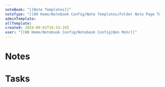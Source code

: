```yaml
---
noteBook: "[[Note Templates]]"
noteType: "[[00 Home/Notebook Config/Note Templates/Folder Note Page Template|Folder Note]]"
adminTemplate: 
allTemplate: 
created: 2024-09-01T16:53:19Z
user: "[[00 Home/Notebook Config/Notebook Config|Ben Mohr]]"
---
```

# Notes
# Tasks
